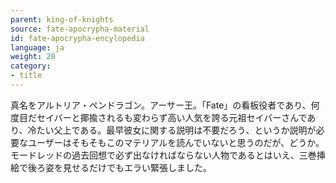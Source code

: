 ```yaml
---
parent: king-of-knights
source: fate-apocrypha-material
id: fate-apocrypha-encylopedia
language: ja
weight: 28
category:
- title
---
```


真名をアルトリア・ペンドラゴン。アーサー王。「Fate」の看板役者であり、何度目だセイバーと揶揄されるも変わらず高い人気を誇る元祖セイバーさんであり、冷たい父上である。最早彼女に関する説明は不要だろう、というか説明が必要なユーザーはそもそもこのマテリアルを読んでいないと思うのだが、どうか。
モードレッドの過去回想で必ず出なければならない人物であるとはいえ、三巻挿絵で後ろ姿を見せるだけでもエラい緊張しました。

